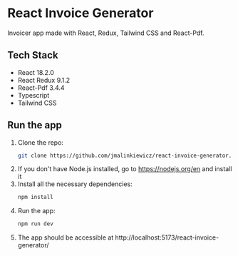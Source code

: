# React Invoice Generator

Invoicer app made with React, Redux, Tailwind CSS and React-Pdf.

## Tech Stack

* React 18.2.0
* React Redux 9.1.2
* React-Pdf 3.4.4
* Typescript
* Tailwind CSS

## Run the app

1. Clone the repo:
   ```bash
   git clone https://github.com/jmalinkiewicz/react-invoice-generator.git
   ```
2. If you don't have Node.js installed, go to https://nodejs.org/en and install it
3. Install all the necessary dependencies:
   ```bash
   npm install
   ```
4. Run the app:
   ```bash
   npm run dev
   ```
5. The app should be accessible at http://localhost:5173/react-invoice-generator/

